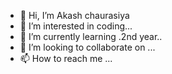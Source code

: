 - 👋 Hi, I’m Akash chaurasiya
- 👀 I’m interested in coding...
- 🌱 I’m currently learning .2nd year..
- 💞️ I’m looking to collaborate on ...
- 📫 How to reach me ...

<!---
Akashchaurasiyaa/Akashchaurasiyaa is a ✨ special ✨ repository because its `README.md` (this file) appears on your GitHub profile.
You can click the Preview link to take a look at your changes.
--->
